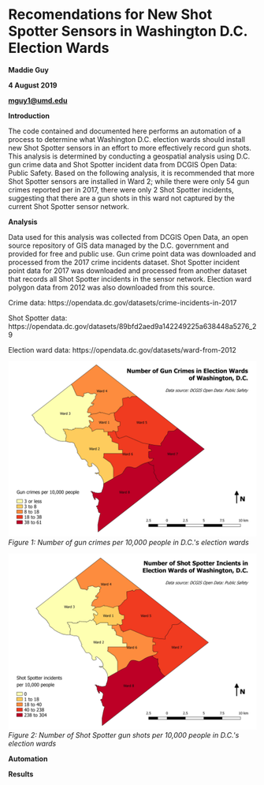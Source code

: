 # Recomendations for New Shot Spotter Sensors in Washington D.C. Election Wards

<b>Maddie Guy</b>

<b>4 August 2019</b>

<b>mguy1@umd.edu</b>

<b>Introduction</b>

<p>The code contained and documented here performs an automation of a process to determine what Washington D.C. election wards should install new Shot Spotter sensors in an effort to more effectively record gun shots. This analysis is determined by conducting a geospatial analysis using D.C. gun crime data and Shot Spotter incident data from DCGIS Open Data: Public Safety. Based on the following analysis, it is recommended that more Shot Spotter sensors are installed in Ward 2; while there were only 54 gun crimes reported per in 2017, there were only 2 Shot Spotter incidents, suggesting that there are a gun shots in this ward not captured by the current Shot Spotter sensor network.</p>

<b>Analysis</b>

<p>Data used for this analysis was collected from DCGIS Open Data, an open source repository of GIS data managed by the D.C. government and provided for free and public use. Gun crime point data was downloaded and processed from the 2017 crime incidents dataset. Shot Spotter incident point data for 2017 was downloaded and processed from another dataset that records all Shot Spotter incidents in the sensor network. Election ward polygon data from 2012 was also downloaded from this source.</p>

<p>Crime data: https://opendata.dc.gov/datasets/crime-incidents-in-2017</p>

<p>Shot Spotter data: https://opendata.dc.gov/datasets/89bfd2aed9a142249225a638448a5276_29</p>

<p>Election ward data: https://opendata.dc.gov/datasets/ward-from-2012</p>

![crime_per](crime_per.jpeg)
<i>Figure 1: Number of gun crimes per 10,000 people in D.C.'s election wards</i>

![ss_per](ss_per.jpeg)
<i>Figure 2: Number of Shot Spotter gun shots per 10,000 people in D.C.'s election wards</i>

<b>Automation</b>

<b>Results</b>
